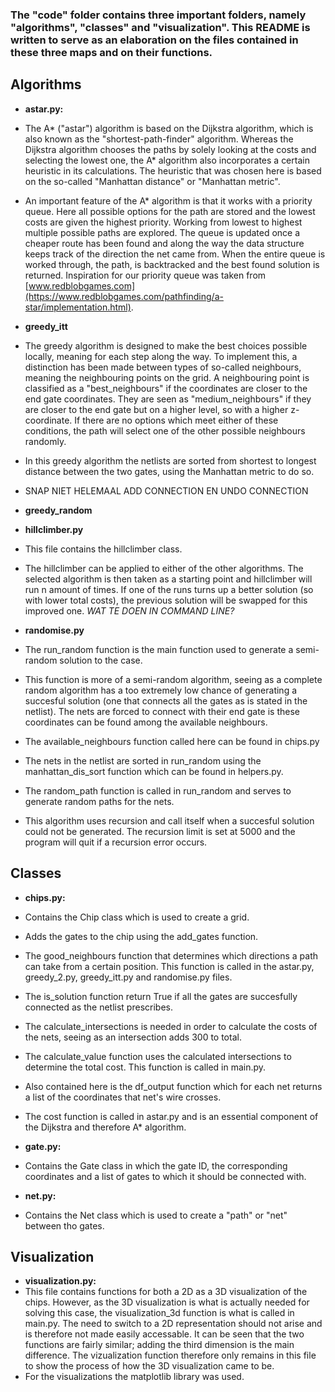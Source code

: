 ### The "code" folder contains three important folders, namely "algorithms", "classes" and "visualization". This README is written to serve as an elaboration on the files contained in these three maps and on their functions.

## Algorithms
- **astar.py:**
- The A* ("astar") algorithm is based on the Dijkstra algorithm, which is also known as the "shortest-path-finder" algorithm.  Whereas the Dijkstra algorithm chooses the paths by solely looking at the costs and selecting the lowest one, the A* algorithm also incorporates a certain heuristic in its calculations.  The heuristic that was chosen here is based on the so-called "Manhattan distance" or "Manhattan metric".  
- An important feature of the A* algorithm is that it works with a priority queue.  Here all possible options for the path are stored and the lowest costs are given the highest priority. Working from lowest to highest multiple possible paths are explored.  The queue is updated once a cheaper route has been found and along the way the data structure keeps track of the direction the net came from.  When the entire queue is worked through, the path, is backtracked and the best found solution is returned.  Inspiration for our priority queue was taken from [www.redblobgames.com](https://www.redblobgames.com/pathfinding/a-star/implementation.html).

- **greedy_itt**
- The greedy algorithm is designed to make the best choices possible locally, meaning for each step along the way.  To implement this, a distinction has been made between types of so-called neighbours, meaning the neighbouring points on the grid.  A neighbouring point is classified as a "best_neighbours" if the coordinates are closer to the end gate coordinates.  They are seen as "medium_neighbours" if they are closer to the end gate but on a higher level, so with a higher z-coordinate.  If there are no options which meet either of these conditions, the path will select one of the other possible neighbours randomly. 
- In this greedy algorithm the netlists are sorted from shortest to longest distance between the two gates, using the Manhattan metric to do so.
- SNAP NIET HELEMAAL ADD CONNECTION EN UNDO CONNECTION

- **greedy_random**


- **hillclimber.py**
- This file contains the hillclimber class.
- The hillclimber can be applied to either of the other algorithms.  The selected algorithm is then taken as a starting point and hillclimber will run n amount of times.  If one of the runs turns up a better solution (so with lower total costs), the previous solution will be swapped for this improved one. *WAT TE DOEN IN COMMAND LINE?*

- **randomise.py**
- The run_random function is the main function used to generate a semi-random solution to the case.
- This function is more of a semi-random algorithm, seeing as a complete random algorithm has a too extremely low chance of generating a succesful solution (one that connects all the gates as is stated in the netlist).  The nets are forced to connect with their end gate is these coordinates can be found among the available neighbours.
- The available_neighbours function called here can be found in chips.py
- The nets in the netlist are sorted in run_random using the manhattan_dis_sort function which can be found in helpers.py.
- The random_path function is called in run_random and serves to generate random paths for the nets.
- This algorithm uses recursion and call itself when a succesful solution could not be generated.  The recursion limit is set at 5000 and the program will quit if a recursion error occurs.


## Classes 
- **chips.py:**
- Contains the Chip class which is used to create a grid.
- Adds the gates to the chip using the add_gates function.
- The good_neighbours function that determines which directions a path can take from a certain position.  This function is called in the
astar.py, greedy_2.py, greedy_itt.py and randomise.py files.
- The is_solution function return True if all the gates are succesfully connected as the netlist prescribes. 
- The calculate_intersections is needed in order to calculate the costs of the nets, seeing as an intersection adds 300 to total.
- The calculate_value function uses the calculated intersections to determine the total cost. This function is called in main.py. 
- Also contained here is the df_output function which for each net returns a list of the coordinates that net's wire crosses.
- The cost function is called in astar.py and is an essential component of the Dijkstra and therefore A* algorithm.

- **gate.py:**
- Contains the Gate class in which the gate ID, the corresponding coordinates and a list of gates to which it should be connected with.

- **net.py:**
- Contains the Net class which is used to create a "path" or "net" between tho gates.


## Visualization
- **visualization.py:**
- This file contains functions for both a 2D as a 3D visualization of the chips.  However, as the 3D visualization is what is actually needed for solving this case, the visualization_3d function is what is called in main.py.  The need to switch to a 2D representation should not arise and is therefore not made easily accessable.  It can be seen that the two functions are fairly similar; adding the third dimension is the main difference.  The vizualization function therefore only remains in this file to show the process of how the 3D visualization came to be.
- For the visualizations the matplotlib library was used. 